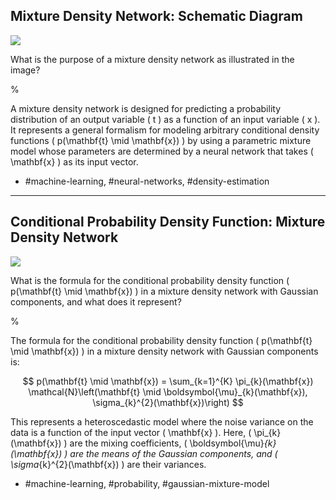 ## Mixture Density Network: Schematic Diagram

![](https://cdn.mathpix.com/cropped/2024_05_26_fdc10e06182b216dcb8fg-1.jpg?height=442&width=952&top_left_y=221&top_left_x=696)

What is the purpose of a mixture density network as illustrated in the image?

%

A mixture density network is designed for predicting a probability distribution of an output variable \( t \) as a function of an input variable \( x \). It represents a general formalism for modeling arbitrary conditional density functions \( p(\mathbf{t} \mid \mathbf{x}) \) by using a parametric mixture model whose parameters are determined by a neural network that takes \( \mathbf{x} \) as its input vector.

- #machine-learning, #neural-networks, #density-estimation

---

## Conditional Probability Density Function: Mixture Density Network

![](https://cdn.mathpix.com/cropped/2024_05_26_fdc10e06182b216dcb8fg-1.jpg?height=442&width=952&top_left_y=221&top_left_x=696)

What is the formula for the conditional probability density function \( p(\mathbf{t} \mid \mathbf{x}) \) in a mixture density network with Gaussian components, and what does it represent?

%

The formula for the conditional probability density function \( p(\mathbf{t} \mid \mathbf{x}) \) in a mixture density network with Gaussian components is:

$$
p(\mathbf{t} \mid \mathbf{x}) = \sum_{k=1}^{K} \pi_{k}(\mathbf{x}) \mathcal{N}\left(\mathbf{t} \mid \boldsymbol{\mu}_{k}(\mathbf{x}), \sigma_{k}^{2}(\mathbf{x})\right)
$$

This represents a heteroscedastic model where the noise variance on the data is a function of the input vector \( \mathbf{x} \). Here, \( \pi_{k}(\mathbf{x}) \) are the mixing coefficients, \( \boldsymbol{\mu}_{k}(\mathbf{x}) \) are the means of the Gaussian components, and \( \sigma_{k}^{2}(\mathbf{x}) \) are their variances.

- #machine-learning, #probability, #gaussian-mixture-model